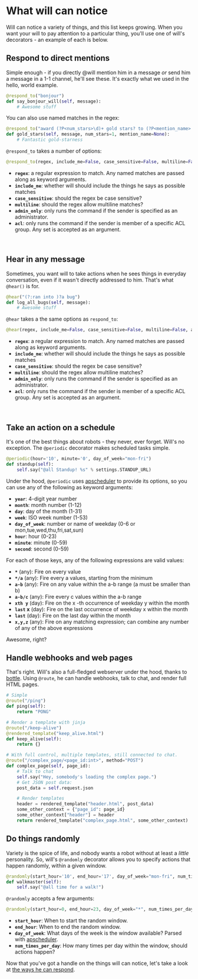 # What will can notice

Will can notice a variety of things, and this list keeps growing.  When you want your will to pay attention to a particular thing, you'll use one of will's decorators - an example of each is below.


## Respond to direct mentions

Simple enough - if you directly @will mention him in a message *or* send him a message in a 1-1 channel, he'll see these.  It's exactly what we used in the hello, world example.

```python
@respond_to("bonjour")
def say_bonjour_will(self, message):
    # Awesome stuff
```

You can also use named matches in the regex:

```python
@respond_to("award (?P<num_stars>\d)+ gold stars? to (?P<mention_name>.*)")
def gold_stars(self, message, num_stars=1, mention_name=None):
    # Fantastic gold-starness
```

`@respond_to` takes a number of options:

```python
@respond_to(regex, include_me=False, case_sensitive=False, multiline=False, admin_only=False, acl=[])
```

- **`regex`**: a regular expression to match.  Any named matches are passed along as keyword arguments.
- **`include_me`**: whether will should include the things he says as possible matches
- **`case_sensitive`**: should the regex be case sensitive?
- **`multiline`**: should the regex allow multiline matches?
- **`admin_only`**: only runs the command if the sender is specified as an administrator.
- **`acl`**: only runs the command if the sender is member of a specific ACL group. Any set is accepted as an argument.

&nbsp; 

## Hear in any message

Sometimes, you want will to take actions when he sees things in everyday conversation, even if it wasn't directly addressed to him.  That's what `@hear()` is for.

```python
@hear("(?:ran into )?a bug")
def log_all_bugs(self, message):
    # Awesome stuff
```

`@hear` takes a the same options as `respond_to`:

```python
@hear(regex, include_me=False, case_sensitive=False, multiline=False, admin_only=False, acl=[])
```

- **`regex`**: a regular expression to match.  Any named matches are passed along as keyword arguments.
- **`include_me`**: whether will should include the things he says as possible matches
- **`case_sensitive`**: should the regex be case sensitive?
- **`multiline`**: should the regex allow multiline matches?
- **`admin_only`**: only runs the command if the sender is specified as an administrator.
- **`acl`**: only runs the command if the sender is member of a specific ACL group. Any set is accepted as an argument.

&nbsp; 

## Take an action on a schedule

It's one of the best things about robots - they never, ever forget.  Will's no exception.  The `@periodic` decorator makes scheduled tasks simple.

```python
@periodic(hour='10', minute='0', day_of_week="mon-fri")
def standup(self):
    self.say("@all Standup! %s" % settings.STANDUP_URL)
```

Under the hood, `@periodic` uses [apscheduler](https://apscheduler.readthedocs.io/en/v2.1.2/cronschedule.html#available-fields) to provide its options, so you can use any of the following as keyword arguments:

- **`year`**: 4-digit year number
- **`month`**: month number (1-12)
- **`day`**: day of the month (1-31)
- **`week`**: ISO week number (1-53)
- **`day_of_week`**: number or name of weekday (0-6 or mon,tue,wed,thu,fri,sat,sun)
- **`hour`**: hour (0-23)
- **`minute`**: minute (0-59)
- **`second`**: second (0-59)


For each of those keys, any of the following expressions are valid values:

- **`*`** (any): Fire on every value
- **`*/a`** (any): Fire every a values, starting from the minimum
- **`a-b`** (any): Fire on any value within the a-b range (a must be smaller than b)
- **`a-b/c`** (any): Fire every c values within the a-b range
- **`xth y`** (day): Fire on the x -th occurrence of weekday y within the month
- **`last` x** (day): Fire on the last occurrence of weekday x within the month
- **`last`** (day): Fire on the last day within the month
- **`x,y,z`** (any): Fire on any matching expression; can combine any number of any of the above expressions


Awesome, right?


## Handle webhooks and web pages

That's right. Will's also a full-fledged webserver under the hood, thanks to [bottle](http://bottlepy.org).  Using `@route`, he can handle webhooks, talk to chat, and render full HTML pages.

```python
# Simple
@route("/ping")
def ping(self):
    return "PONG"

# Render a template with jinja
@route("/keep-alive")
@rendered_template("keep_alive.html")
def keep_alive(self):
    return {}

# With full control, multiple templates, still connected to chat.
@route("/complex_page/<page_id:int>", method="POST")
def complex_page(self, page_id):
    # Talk to chat
    self.say("Hey, somebody's loading the complex page.")
    # Get JSON post data:
    post_data = self.request.json

    # Render templates
    header = rendered_template("header.html", post_data)
    some_other_context = {"page_id": page_id}
    some_other_context["header"] = header
    return rendered_template("complex_page.html", some_other_context)
```

## Do things randomly

Variety is the spice of life, and nobody wants a robot without at least a *little* personality.  So, will's `@randomly` decorator allows you to specify actions that happen randomly, within a given window.

```python
@randomly(start_hour='10', end_hour='17', day_of_week="mon-fri", num_times_per_day=1)
def walkmaster(self):
    self.say("@all time for a walk!")
```

`@randomly` accepts a few arguments:

```python
@randomly(start_hour=0, end_hour=23, day_of_week="*", num_times_per_day=1):
```

- **`start_hour`**:  When to start the random window.
- **`end_hour`**:  When to end the random window.
- **`day_of_week`**:  What days of the week is the window available? Parsed with [apscheduler](http://apscheduler.readthedocs.org/en/latest/cronschedule.html#available-fields).
- **`num_times_per_day`**:  How many times per day within the window, should actions happen?


Now that you've got a handle on the things will can notice, let's take a look at [the ways he can respond](reply.md).
